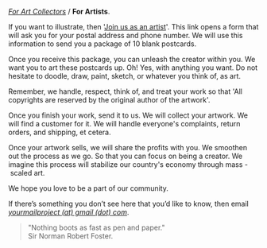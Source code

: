 [_For Art Collectors_](https://kvshvlin.github.io/yourmailproject/forartcollectors.html) / **For Artists**.

If you want to illustrate, then '<a href="https://yourmailproject.typeform.com/to/krhWpQJZ" target="_blank">Join&nbsp;us&nbsp;as&nbsp;an&nbsp;artist</a>'. This link opens a form that will ask you for your postal address and phone number. We will use this information to send you a package of 10 blank postcards.

Once you receive this package, you can unleash the creator within you. We want you to art these postcards up. Oh! Yes, with anything you want. Do not hesitate to doodle, draw, paint, sketch, or whatever you think of, as art.

Remember, we handle, respect, think of, and treat your work so that 'All copyrights are reserved by the original author of the artwork'.

Once you finish your work, send it to us. We will collect your artwork. We will find a customer for it. We will handle everyone's complaints, return orders, and shipping, et cetera.

Once your artwork sells, we will share the profits with you. We smoothen out the process as we go. So that you can focus on being a creator. We imagine this process will stabilize our country's economy through mass&nbsp;-&nbsp;scaled&nbsp;art.

We hope you love to be a part of our community.

If there’s something you don’t see here that you’d like to know, then email  
[_yourmailproject (at) gmail (dot) com_](mailto:yourmailproject@gmail.com).

> "Nothing boots as fast as pen and paper."  
> Sir Norman Robert Foster.
